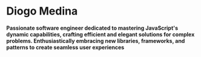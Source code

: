 # Diogo Medina

**Passionate software engineer dedicated to mastering JavaScript's dynamic capabilities, crafting efficient and elegant solutions for complex problems. Enthusiastically embracing new libraries, frameworks, and patterns to create seamless user experiences**